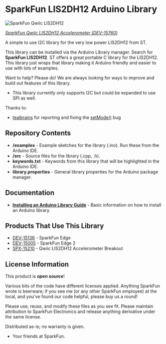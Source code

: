 SparkFun LIS2DH12 Arduino Library
===========================================================

![SparkFun Qwiic LIS2DH12](https://cdn.sparkfun.com//assets/parts/1/4/3/5/5/15760-Triple_Axis_Accelerometer_Breakout_-_LIS2DH12__Qwiic_-01.jpg)

[*SparkFun Qwiic LIS2DH12 Accelerometer (DEV-15760)*](https://www.sparkfun.com/products/15760)

A simple to use I2C library for the very low power LIS2DH12 from ST.

This library can be installed via the Arduino Library manager. Search for **SparkFun LIS2DH12**. ST offers a great portable C library for the LIS2DH12. This library just wraps that library making it Arduino friendly and easier to use with lots of examples.

Want to help? Please do! We are always looking for ways to improve and build out features of this library.

* This library currently only supports I2C but could be expanded to use SPI as well.

Thanks to:

* [tealbrains](https://github.com/tealbrains) for reporting and fixing the [setMode()](https://github.com/sparkfun/SparkFun_LIS2DH12_Arduino_Library/issues/3) bug


Repository Contents
-------------------

* **/examples** - Example sketches for the library (.ino). Run these from the Arduino IDE. 
* **/src** - Source files for the library (.cpp, .h).
* **keywords.txt** - Keywords from this library that will be highlighted in the Arduino IDE. 
* **library.properties** - General library properties for the Arduino package manager. 

Documentation
--------------

* **[Installing an Arduino Library Guide](https://learn.sparkfun.com/tutorials/installing-an-arduino-library)** - Basic information on how to install an Arduino library.

Products That Use This Library 
---------------------------------

* [DEV-15136](https://www.sparkfun.com/products/15170) - SparkFun Edge
* [DEV-15005](https://www.sparkfun.com/products/15420) - SparkFun Edge 2
* [SPX-15210](https://www.sparkfun.com/products/15760) - Qwiic LIS2DH12 Accelerometer Breakout

License Information
-------------------

This product is _**open source**_! 

Various bits of the code have different licenses applied. Anything SparkFun wrote is beerware; if you see me (or any other SparkFun employee) at the local, and you've found our code helpful, please buy us a round!

Please use, reuse, and modify these files as you see fit. Please maintain attribution to SparkFun Electronics and release anything derivative under the same license.

Distributed as-is; no warranty is given.

- Your friends at SparkFun.
